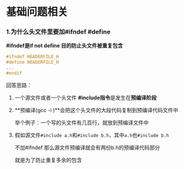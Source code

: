 # 基础问题相关

### 1.为什么头文件里要加\#ifndef \#define

**\#ifndef是if not define 目的防止头文件被重复包含**

```cpp
#ifndef HEADERFILE_H
#define HEADERFILE_H
...
#endif
```

回答思路：

1. 一个源文件或者一个头文件 **\#include指令**是发生在**预编译阶段**
2. **预编译\(gcc -i \)**会把这个头文件的大段代码复制到预编译代码文件中

   举个例子：一个写的头文件有几百行，就放到预编译文件中

3. 假如源文件`#include a.h`和`#include b.h`，其中`a.h`也`#include b.h`

   不加\#ifndef 那么源文件预编译就会有两份b.h的预编译代码部分

   就是为了防止重复多余的包含

